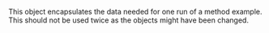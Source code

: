 This object encapsulates the data needed for one run of a method example. This should not be used twice as the objects might have been changed.